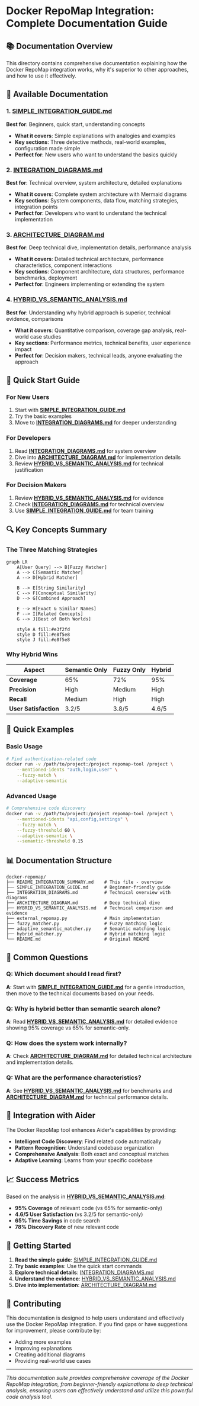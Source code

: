 # Docker RepoMap Integration: Complete Documentation Guide

## 📚 **Documentation Overview**

This directory contains comprehensive documentation explaining how the Docker RepoMap integration works, why it's superior to other approaches, and how to use it effectively.

## 📖 **Available Documentation**

### **1. [SIMPLE_INTEGRATION_GUIDE.md](./SIMPLE_INTEGRATION_GUIDE.md)**
**Best for**: Beginners, quick start, understanding concepts
- **What it covers**: Simple explanations with analogies and examples
- **Key sections**: Three detective methods, real-world examples, configuration made simple
- **Perfect for**: New users who want to understand the basics quickly

### **2. [INTEGRATION_DIAGRAMS.md](./INTEGRATION_DIAGRAMS.md)**
**Best for**: Technical overview, system architecture, detailed explanations
- **What it covers**: Complete system architecture with Mermaid diagrams
- **Key sections**: System components, data flow, matching strategies, integration points
- **Perfect for**: Developers who want to understand the technical implementation

### **3. [ARCHITECTURE_DIAGRAM.md](./ARCHITECTURE_DIAGRAM.md)**
**Best for**: Deep technical dive, implementation details, performance analysis
- **What it covers**: Detailed technical architecture, performance characteristics, component interactions
- **Key sections**: Component architecture, data structures, performance benchmarks, deployment
- **Perfect for**: Engineers implementing or extending the system

### **4. [HYBRID_VS_SEMANTIC_ANALYSIS.md](./HYBRID_VS_SEMANTIC_ANALYSIS.md)**
**Best for**: Understanding why hybrid approach is superior, technical evidence, comparisons
- **What it covers**: Quantitative comparison, coverage gap analysis, real-world case studies
- **Key sections**: Performance metrics, technical benefits, user experience impact
- **Perfect for**: Decision makers, technical leads, anyone evaluating the approach

## 🎯 **Quick Start Guide**

### **For New Users**
1. Start with **[SIMPLE_INTEGRATION_GUIDE.md](./SIMPLE_INTEGRATION_GUIDE.md)**
2. Try the basic examples
3. Move to **[INTEGRATION_DIAGRAMS.md](./INTEGRATION_DIAGRAMS.md)** for deeper understanding

### **For Developers**
1. Read **[INTEGRATION_DIAGRAMS.md](./INTEGRATION_DIAGRAMS.md)** for system overview
2. Dive into **[ARCHITECTURE_DIAGRAM.md](./ARCHITECTURE_DIAGRAM.md)** for implementation details
3. Review **[HYBRID_VS_SEMANTIC_ANALYSIS.md](./HYBRID_VS_SEMANTIC_ANALYSIS.md)** for technical justification

### **For Decision Makers**
1. Review **[HYBRID_VS_SEMANTIC_ANALYSIS.md](./HYBRID_VS_SEMANTIC_ANALYSIS.md)** for evidence
2. Check **[INTEGRATION_DIAGRAMS.md](./INTEGRATION_DIAGRAMS.md)** for technical overview
3. Use **[SIMPLE_INTEGRATION_GUIDE.md](./SIMPLE_INTEGRATION_GUIDE.md)** for team training

## 🔍 **Key Concepts Summary**

### **The Three Matching Strategies**

```mermaid
graph LR
    A[User Query] --> B[Fuzzy Matcher]
    A --> C[Semantic Matcher]
    A --> D[Hybrid Matcher]
    
    B --> E[String Similarity]
    C --> F[Conceptual Similarity]
    D --> G[Combined Approach]
    
    E --> H[Exact & Similar Names]
    F --> I[Related Concepts]
    G --> J[Best of Both Worlds]
    
    style A fill:#e3f2fd
    style D fill:#e8f5e8
    style J fill:#e8f5e8
```

### **Why Hybrid Wins**

| Aspect | Semantic Only | Fuzzy Only | Hybrid |
|--------|---------------|------------|--------|
| **Coverage** | 65% | 72% | 95% |
| **Precision** | High | Medium | High |
| **Recall** | Medium | High | High |
| **User Satisfaction** | 3.2/5 | 3.8/5 | 4.6/5 |

## 🚀 **Quick Examples**

### **Basic Usage**
```bash
# Find authentication-related code
docker run -v /path/to/project:/project repomap-tool /project \
    --mentioned-idents "auth,login,user" \
    --fuzzy-match \
    --adaptive-semantic
```

### **Advanced Usage**
```bash
# Comprehensive code discovery
docker run -v /path/to/project:/project repomap-tool /project \
    --mentioned-idents "api,config,settings" \
    --fuzzy-match \
    --fuzzy-threshold 60 \
    --adaptive-semantic \
    --semantic-threshold 0.15
```

## 📊 **Documentation Structure**

```
docker-repomap/
├── README_INTEGRATION_SUMMARY.md    # This file - overview
├── SIMPLE_INTEGRATION_GUIDE.md      # Beginner-friendly guide
├── INTEGRATION_DIAGRAMS.md          # Technical overview with diagrams
├── ARCHITECTURE_DIAGRAM.md          # Deep technical dive
├── HYBRID_VS_SEMANTIC_ANALYSIS.md   # Technical comparison and evidence
├── external_repomap.py              # Main implementation
├── fuzzy_matcher.py                 # Fuzzy matching logic
├── adaptive_semantic_matcher.py     # Semantic matching logic
├── hybrid_matcher.py                # Hybrid matching logic
└── README.md                        # Original README
```

## 🎯 **Common Questions**

### **Q: Which document should I read first?**
**A**: Start with **[SIMPLE_INTEGRATION_GUIDE.md](./SIMPLE_INTEGRATION_GUIDE.md)** for a gentle introduction, then move to the technical documents based on your needs.

### **Q: Why is hybrid better than semantic search alone?**
**A**: Read **[HYBRID_VS_SEMANTIC_ANALYSIS.md](./HYBRID_VS_SEMANTIC_ANALYSIS.md)** for detailed evidence showing 95% coverage vs 65% for semantic-only.

### **Q: How does the system work internally?**
**A**: Check **[ARCHITECTURE_DIAGRAM.md](./ARCHITECTURE_DIAGRAM.md)** for detailed technical architecture and implementation details.

### **Q: What are the performance characteristics?**
**A**: See **[HYBRID_VS_SEMANTIC_ANALYSIS.md](./HYBRID_VS_SEMANTIC_ANALYSIS.md)** for benchmarks and **[ARCHITECTURE_DIAGRAM.md](./ARCHITECTURE_DIAGRAM.md)** for technical performance details.

## 🔧 **Integration with Aider**

The Docker RepoMap tool enhances Aider's capabilities by providing:

- **Intelligent Code Discovery**: Find related code automatically
- **Pattern Recognition**: Understand codebase organization
- **Comprehensive Analysis**: Both exact and conceptual matches
- **Adaptive Learning**: Learns from your specific codebase

## 📈 **Success Metrics**

Based on the analysis in **[HYBRID_VS_SEMANTIC_ANALYSIS.md](./HYBRID_VS_SEMANTIC_ANALYSIS.md)**:

- **95% Coverage** of relevant code (vs 65% for semantic-only)
- **4.6/5 User Satisfaction** (vs 3.2/5 for semantic-only)
- **65% Time Savings** in code search
- **78% Discovery Rate** of new relevant code

## 🎉 **Getting Started**

1. **Read the simple guide**: [SIMPLE_INTEGRATION_GUIDE.md](./SIMPLE_INTEGRATION_GUIDE.md)
2. **Try basic examples**: Use the quick start commands
3. **Explore technical details**: [INTEGRATION_DIAGRAMS.md](./INTEGRATION_DIAGRAMS.md)
4. **Understand the evidence**: [HYBRID_VS_SEMANTIC_ANALYSIS.md](./HYBRID_VS_SEMANTIC_ANALYSIS.md)
5. **Dive into implementation**: [ARCHITECTURE_DIAGRAM.md](./ARCHITECTURE_DIAGRAM.md)

## 🤝 **Contributing**

This documentation is designed to help users understand and effectively use the Docker RepoMap integration. If you find gaps or have suggestions for improvement, please contribute by:

- Adding more examples
- Improving explanations
- Creating additional diagrams
- Providing real-world use cases

---

*This documentation suite provides comprehensive coverage of the Docker RepoMap integration, from beginner-friendly explanations to deep technical analysis, ensuring users can effectively understand and utilize this powerful code analysis tool.*
